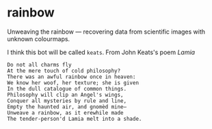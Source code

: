 # rainbow

Unweaving the rainbow — recovering data from scientific images with unknown colourmaps.

I think this bot will be called `keats`. From John Keats's poem _Lamia_

```
Do not all charms fly
At the mere touch of cold philosophy?
There was an awful rainbow once in heaven:
We know her woof, her texture; she is given
In the dull catalogue of common things.
Philosophy will clip an Angel's wings,
Conquer all mysteries by rule and line,
Empty the haunted air, and gnomèd mine—
Unweave a rainbow, as it erewhile made
The tender-person'd Lamia melt into a shade.
```

